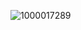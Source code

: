 
![1000017289](https://github.com/sumse-bumse/Dell-Latitude-7390-Hackintosh-/assets/161738185/0b95a1f5-09ea-4101-aae1-749501882b17)


